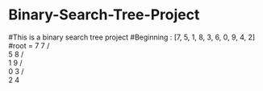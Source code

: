 # Binary-Search-Tree-Project
#This is a binary search tree project
#Beginning : [7, 5, 1, 8, 3, 6, 0, 9, 4, 2]
#root = 7
                7
               / \
              5   8
             /     \
            1       9
           / \
          0   3
             / \
            2   4
